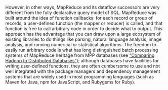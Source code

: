 However, in other ways, MapReduce and its dataflow successors are very different from the fully
declarative query model of SQL. MapReduce was built around the idea of function callbacks: for each
record or group of records, a user-defined function (the mapper or reducer) is called, and that
function is free to call arbitrary code in order to decide what to output. This approach has the
advantage that you can draw upon a large ecosystem of existing libraries to do things like parsing,
natural language analysis, image analysis, and running numerical or statistical algorithms. 
The freedom to easily run arbitrary code is what has long distinguished batch processing systems of
MapReduce heritage from MPP databases (see [“Comparing Hadoop to Distributed Databases”](#sec_batch_mr_vs_db)); although databases have
facilities for writing user-defined functions, they are often cumbersome to use and not well
integrated with the package managers and dependency management systems that are widely used in most
programming languages (such as Maven for Java, npm for JavaScript, and Rubygems for Ruby).